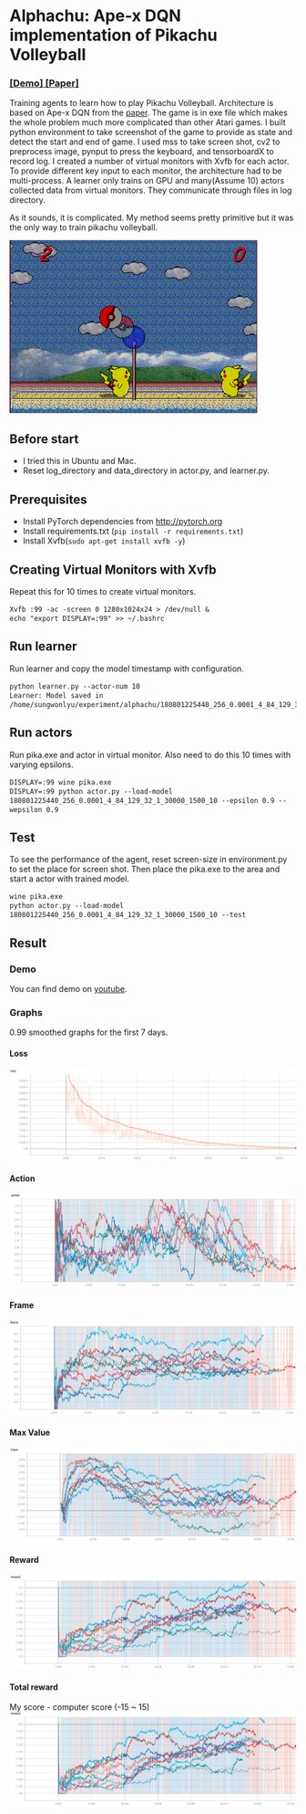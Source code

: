 # Alphachu: Ape-x DQN implementation of Pikachu Volleyball
### [[Demo]](https://www.youtube.com/watch?v=vSkLegIUD98)[ [Paper]](https://arxiv.org/abs/1803.00933) 
Training agents to learn how to play Pikachu Volleyball. Architecture is based on Ape-x DQN from the [paper](https://arxiv.org/abs/1803.00933). The game is in exe file which makes the whole problem much more complicated than other Atari games. I built python environment to take screenshot of the game to provide as state and detect the start and end of game. I used mss to take screen shot, cv2 to preprocess image, pynput to press the keyboard, and tensorboardX to record log. I created a number of virtual monitors with Xvfb for each actor. To provide different key input to each monitor, the architecture had to be multi-process. A learner only trains on GPU and many(Assume 10) actors collected data from virtual monitors. They communicate through files in log directory. 

As it sounds, it is complicated. My method seems pretty primitive but it was the only way to train pikachu volleyball.

![img](img/pika.png)

## Before start
 - I tried this in Ubuntu and Mac. 
 - Reset log_directory and data_directory in actor.py, and learner.py. 

## Prerequisites
- Install PyTorch dependencies from http://pytorch.org
- Install requirements.txt (```pip install -r requirements.txt```)
- Install Xvfb(```sudo apt-get install xvfb -y```)

## Creating Virtual Monitors with Xvfb
Repeat this for 10 times to create virtual monitors. 
```
Xvfb :99 -ac -screen 0 1280x1024x24 > /dev/null &
echo "export DISPLAY=:99" >> ~/.bashrc
```

## Run learner
Run learner and copy the model timestamp with configuration.
```
python learner.py --actor-num 10
Learner: Model saved in  /home/sungwonlyu/experiment/alphachu/180801225440_256_0.0001_4_84_129_32_1_30000_1500_10/model.pt
```

## Run actors
Run pika.exe and actor in virtual monitor. Also need to do this 10 times with varying epsilons. 
```
DISPLAY=:99 wine pika.exe
DISPLAY=:99 python actor.py --load-model 180801225440_256_0.0001_4_84_129_32_1_30000_1500_10 --epsilon 0.9 --wepsilon 0.9
```

## Test
To see the performance of the agent, reset screen-size in environment.py to set the place for screen shot. Then place the pika.exe to the area and start a actor with trained model. 
```
wine pika.exe
python actor.py --load-model 180801225440_256_0.0001_4_84_129_32_1_30000_1500_10 --test
```

## Result
### Demo
You can find demo on [youtube](https://www.youtube.com/watch?v=vSkLegIUD98). 

### Graphs
0.99 smoothed graphs for the first 7 days.
#### Loss
![img](img/loss.png)

#### Action
![img](img/action.png)

#### Frame
![img](img/frame.png)

#### Max Value
![img](img/maxv.png)

#### Reward
![img](img/reward.png)

#### Total reward
My score - computer score (-15 ~ 15)
![img](img/reward.png)
